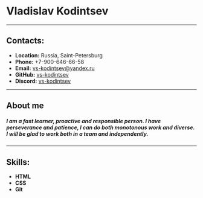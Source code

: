 # Vladislav Kodintsev

---

## Contacts:

- **Location:** Russia, Saint-Petersburg
- **Phone:** +7-900-646-66-58
- **Email:** vs-kodintsev@yandex.ru
- **GitHub:** [vs-kodintsev](https://github.com/vs-kodintsev)
- **Discord:** [vs-kodintsev](https://discord.com/)

---

## About me

##### I am a fast learner, proactive and responsible person. I have perseverance and patience, I can do both monotonous work and diverse. I will be glad to work both in a team and independently.

---

## Skills:

- **HTML**
- **CSS**
- **Git**
